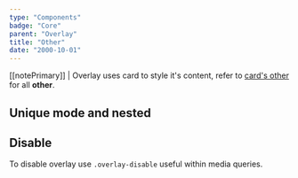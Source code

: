 ```yaml
---
type: "Components"
badge: "Core"
parent: "Overlay"
title: "Other"
date: "2000-10-01"
---
```


[[notePrimary]]
| Overlay uses card to style it's content, refer to [card's other](/components/card/other) for all **other**.

## Unique mode and nested

<demo>
  <demovanilla src="vanilla/components/overlay/nested">
  </demovanilla>
</demo>

## Disable

To disable overlay use `.overlay-disable` useful within media queries.

<demo>
  <demovanilla src="vanilla/components/overlay/disable">
  </demovanilla>
</demo>
